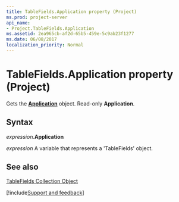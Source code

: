```yaml
---
title: TableFields.Application property (Project)
ms.prod: project-server
api_name:
- Project.TableFields.Application
ms.assetid: 2ea965cb-af2d-65b5-459e-5c9ab23f1277
ms.date: 06/08/2017
localization_priority: Normal
---
```



# TableFields.Application property (Project)

Gets the  **[Application](Project.Application.md)** object. Read-only **Application**.


## Syntax

_expression_.**Application**

_expression_ A variable that represents a 'TableFields' object.


## See also


[TableFields Collection Object](Project.tablefields.md)

[!include[Support and feedback](~/includes/feedback-boilerplate.md)]